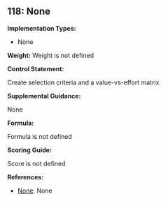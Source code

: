 ## 118: None

**Implementation Types:**
 
- None

**Weight:** Weight is not defined

**Control Statement:**

Create selection criteria and a value-vs-effort matrix.

**Supplemental Guidance:**

None

**Formula:**

Formula is not defined

**Scoring Guide:**

Score is not defined

**References:**

- [None](None): None